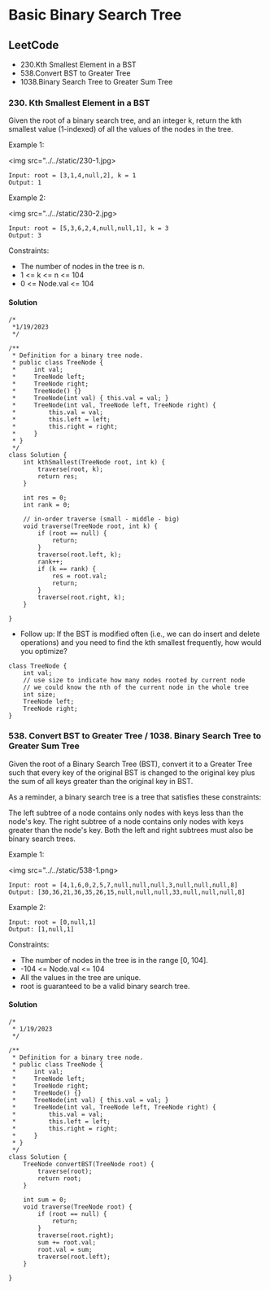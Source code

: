 # Basic Binary Search Tree

## LeetCode
- 230.Kth Smallest Element in a BST
- 538.Convert BST to Greater Tree
- 1038.Binary Search Tree to Greater Sum Tree


### 230. Kth Smallest Element in a BST

Given the root of a binary search tree, and an integer k, return the kth smallest value (1-indexed) of all the values of the nodes in the tree.


Example 1:

<img src="../../static/230-1.jpg>

```
Input: root = [3,1,4,null,2], k = 1
Output: 1
```


Example 2:

<img src="../../static/230-2.jpg>

```
Input: root = [5,3,6,2,4,null,null,1], k = 3
Output: 3
```

Constraints:

- The number of nodes in the tree is n.
- 1 <= k <= n <= 104
- 0 <= Node.val <= 104
 
#### Solution
```
/*
 *1/19/2023
 */

/**
 * Definition for a binary tree node.
 * public class TreeNode {
 *     int val;
 *     TreeNode left;
 *     TreeNode right;
 *     TreeNode() {}
 *     TreeNode(int val) { this.val = val; }
 *     TreeNode(int val, TreeNode left, TreeNode right) {
 *         this.val = val;
 *         this.left = left;
 *         this.right = right;
 *     }
 * }
 */
class Solution {
    int kthSmallest(TreeNode root, int k) {
        traverse(root, k);
        return res;
    }

    int res = 0;
    int rank = 0;

    // in-order traverse (small - middle - big)
    void traverse(TreeNode root, int k) {
        if (root == null) {
            return;
        }
        traverse(root.left, k);
        rank++;
        if (k == rank) {
            res = root.val;
            return;
        }
        traverse(root.right, k);
    }

}
```

- Follow up: If the BST is modified often (i.e., we can do insert and delete operations) and you need to find the kth smallest frequently, how would you optimize?

```
class TreeNode {
    int val;
    // use size to indicate how many nodes rooted by current node
    // we could know the nth of the current node in the whole tree
    int size;
    TreeNode left;
    TreeNode right;
}
```

### 538. Convert BST to Greater Tree / 1038. Binary Search Tree to Greater Sum Tree

Given the root of a Binary Search Tree (BST), convert it to a Greater Tree such that every key of the original BST is changed to the original key plus the sum of all keys greater than the original key in BST.

As a reminder, a binary search tree is a tree that satisfies these constraints:

The left subtree of a node contains only nodes with keys less than the node's key.
The right subtree of a node contains only nodes with keys greater than the node's key.
Both the left and right subtrees must also be binary search trees.
 

Example 1:

<img src="../../static/538-1.png>

```
Input: root = [4,1,6,0,2,5,7,null,null,null,3,null,null,null,8]
Output: [30,36,21,36,35,26,15,null,null,null,33,null,null,null,8]
```

Example 2:

```
Input: root = [0,null,1]
Output: [1,null,1]
``` 

Constraints:

- The number of nodes in the tree is in the range [0, 104].
- -104 <= Node.val <= 104
- All the values in the tree are unique.
- root is guaranteed to be a valid binary search tree.

#### Solution
```
/*
 * 1/19/2023
 */

/**
 * Definition for a binary tree node.
 * public class TreeNode {
 *     int val;
 *     TreeNode left;
 *     TreeNode right;
 *     TreeNode() {}
 *     TreeNode(int val) { this.val = val; }
 *     TreeNode(int val, TreeNode left, TreeNode right) {
 *         this.val = val;
 *         this.left = left;
 *         this.right = right;
 *     }
 * }
 */
class Solution {
    TreeNode convertBST(TreeNode root) {
        traverse(root);
        return root;
    }

    int sum = 0;
    void traverse(TreeNode root) {
        if (root == null) {
            return;
        }
        traverse(root.right);
        sum += root.val;
        root.val = sum;
        traverse(root.left);
    }

}
```